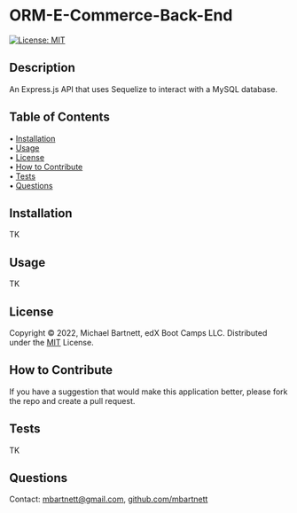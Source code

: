 # ORM-E-Commerce-Back-End

[![License: MIT](https://img.shields.io/badge/License-MIT-yellow.svg)](https://opensource.org/licenses/MIT)

## Description

An Express.js API that uses Sequelize to interact with a MySQL database.

## Table of Contents

&bull; [Installation](#installation)<br>
&bull; [Usage](#usage)<br>
&bull; [License](#license)<br>
&bull; [How to Contribute](#how-to-contribute)<br>
&bull; [Tests](#tests)<br>
&bull; [Questions](#questions)

## Installation

TK

## Usage

TK

## License

Copyright © 2022, Michael Bartnett, edX Boot Camps LLC. Distributed under the [MIT](https://opensource.org/licenses/MIT) License.<br>

## How to Contribute

If you have a suggestion that would make this application better, please fork the repo and create a pull request.

## Tests

TK

## Questions

Contact: mbartnett@gmail.com, [github.com/mbartnett](https://github.com/mbartnett)    
